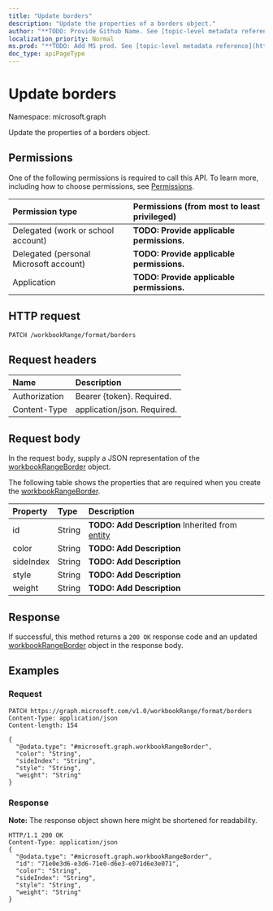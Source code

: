 ```yaml
---
title: "Update borders"
description: "Update the properties of a borders object."
author: "**TODO: Provide Github Name. See [topic-level metadata reference](https://msgo.azurewebsites.net/add/document/guidelines/metadata.html#topic-level-metadata)**"
localization_priority: Normal
ms.prod: "**TODO: Add MS prod. See [topic-level metadata reference](https://msgo.azurewebsites.net/add/document/guidelines/metadata.html#topic-level-metadata)**"
doc_type: apiPageType
---
```


# Update borders

Namespace: microsoft.graph

Update the properties of a borders object.

## Permissions
One of the following permissions is required to call this API. To learn more, including how to choose permissions, see [Permissions](/concepts/permissions-reference.md).

|Permission type|Permissions (from most to least privileged)|
|:---|:---|
|Delegated (work or school account)|**TODO: Provide applicable permissions.**|
|Delegated (personal Microsoft account)|**TODO: Provide applicable permissions.**|
|Application|**TODO: Provide applicable permissions.**|

## HTTP request

<!-- {
  "blockType": "ignored"
}
-->
``` http
PATCH /workbookRange/format/borders
```

## Request headers
|Name|Description|
|:---|:---|
|Authorization|Bearer {token}. Required.|
|Content-Type|application/json. Required.|

## Request body
In the request body, supply a JSON representation of the [workbookRangeBorder](../resources/workbookrangeborder.md) object.

The following table shows the properties that are required when you create the [workbookRangeBorder](../resources/workbookrangeborder.md).

|Property|Type|Description|
|:---|:---|:---|
|id|String|**TODO: Add Description** Inherited from [entity](../resources/entity.md)|
|color|String|**TODO: Add Description**|
|sideIndex|String|**TODO: Add Description**|
|style|String|**TODO: Add Description**|
|weight|String|**TODO: Add Description**|



## Response

If successful, this method returns a `200 OK` response code and an updated [workbookRangeBorder](../resources/workbookrangeborder.md) object in the response body.

## Examples

### Request
<!-- {
  "blockType": "request",
  "name": "update_borders"
}
-->
``` http
PATCH https://graph.microsoft.com/v1.0/workbookRange/format/borders
Content-Type: application/json
Content-length: 154

{
  "@odata.type": "#microsoft.graph.workbookRangeBorder",
  "color": "String",
  "sideIndex": "String",
  "style": "String",
  "weight": "String"
}
```


### Response
**Note:** The response object shown here might be shortened for readability.
<!-- {
  "blockType": "response",
  "truncated": true
}
-->
``` http
HTTP/1.1 200 OK
Content-Type: application/json
{
  "@odata.type": "#microsoft.graph.workbookRangeBorder",
  "id": "71e0e3d6-e3d6-71e0-d6e3-e071d6e3e071",
  "color": "String",
  "sideIndex": "String",
  "style": "String",
  "weight": "String"
}
```

